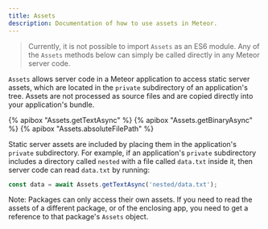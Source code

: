 ```yaml
---
title: Assets
description: Documentation of how to use assets in Meteor.
---
```


> Currently, it is not possible to import `Assets` as an ES6 module.  Any of the `Assets` methods below can simply be called directly in any Meteor server code.

`Assets` allows server code in a Meteor application to access static server
assets, which are located in the `private` subdirectory of an application's
tree. Assets are not processed as source files and are copied directly
into your application's bundle.

{% apibox "Assets.getTextAsync" %}
{% apibox "Assets.getBinaryAsync" %}
{% apibox "Assets.absoluteFilePath" %}

Static server assets are included by placing them in the application's `private`
subdirectory. For example, if an application's `private` subdirectory includes a
directory called `nested` with a file called `data.txt` inside it, then server
code can read `data.txt` by running:

```js
const data = await Assets.getTextAsync('nested/data.txt');
```

Note: Packages can only access their own assets. If you need to read the assets of a different package, or of the enclosing app, you need to get a reference to that package's `Assets` object.
